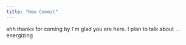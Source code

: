 ```yaml
---
title: "New Commit"
---
```

ahh thanks for coming by
I'm glad you are here. I plan to talk about ... energizing
